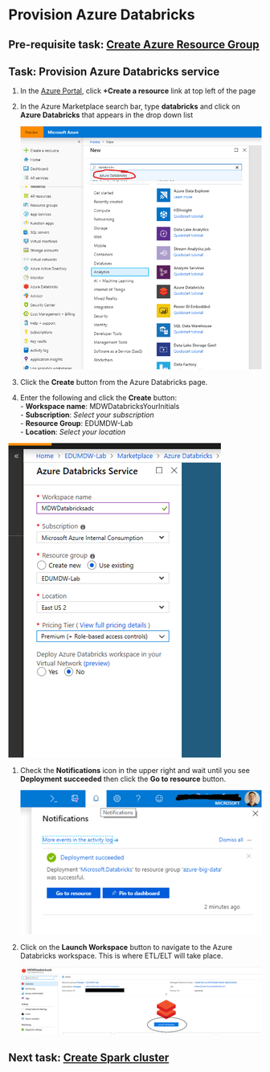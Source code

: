 # Provision Azure Databricks

## Pre-requisite task: [Create Azure Resource Group](../azure-resource-group/create-resource-group.md)

## Task: Provision Azure Databricks service

1. In the [Azure Portal](https://portal.azure.com), click **+Create a resource** link at top left of the page

1. In the Azure Marketplace search bar, type **databricks** and click on **Azure Databricks** that appears in the drop down list

    ![New](media/provision/1.png)

1. Click the **Create** button from the Azure Databricks page.

1. Enter the following and click the **Create** button:
    <br>- **Workspace name**: MDWDatabricksYourInitials
    <br>- **Subscription**: *Select your subscription*
    <br>- **Resource Group**: EDUMDW-Lab
    <br>- **Location**: *Select your location*

 ![New](media/provision/2.png)
        

1. Check the **Notifications** icon in the upper right and wait until you see **Deployment succeeded** then click the **Go to resource** button.

    ![Notifications](media/provision/3.png)

1. Click on the **Launch Workspace** button to navigate to the Azure Databricks workspace. This is where ETL/ELT will take place.

    ![Launch workspace](media/provision/4.png)


## Next task: [Create Spark cluster](create-spark-cluster.md)